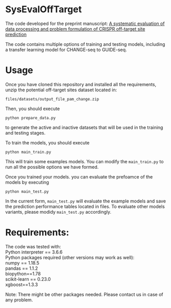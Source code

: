 # SysEvalOffTarget

The code developed for the preprint manuscript:
[A systematic evaluation of data processing and problem formulation of CRISPR off-target site prediction](https://www.biorxiv.org/content/10.1101/2021.09.30.462534v1.abstract)

The code contains multiple options of training and testing models, including a transfer learning model for CHANGE-seq to GUIDE-seq. 

# Usage
Once you have cloned this repository and installed all the requirements, unzip the potential off-target sites dataset located in:
```
files/datasets/output_file_pam_change.zip
```
Then, you should execute
```
python prepare_data.py
```
to generate the active and inactive datasets that will be used in the training and testing stages.

To train the models, you should execute
```
python main_train.py
```
This will train some examples models. You can modify the `main_train.py` to run all the possible options we have formed.

Once you trained your models. you can evaluate the prefoamce of the models by executing
```
python main_test.py
```
In the current form, `main_test.py` will evaluate the example models and save the prediction performance tables located in files. To evaluate other models variants, please modidy `main_test.py` accordingly.

# Requirements:
The code was tested with:\
Python interpreter == 3.6.6\
Python packages required (other versions may work as well):\
   numpy == 1.18.5\
   pandas == 1.1.2\
   biopython==1.78\
   scikit-learn == 0.23.0\
   xgboost==1.3.3

Note: There might be other packages needed. Please contact us in case of any problem.
